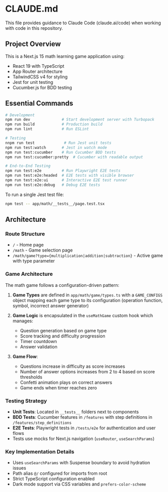 # CLAUDE.md

This file provides guidance to Claude Code (claude.ai/code) when working with code in this repository.

## Project Overview

This is a Next.js 15 math learning game application using:
- React 19 with TypeScript
- App Router architecture
- TailwindCSS v4 for styling
- Jest for unit testing
- Cucumber.js for BDD testing

## Essential Commands

```bash
# Development
npm run dev              # Start development server with Turbopack
npm run build            # Production build
npm run lint             # Run ESLint

# Testing
nnpm run test             # Run Jest unit tests
npm run test:watch       # Jest in watch mode
npm run test:cucumber    # Run Cucumber BDD tests
npm run test:cucumber:pretty  # Cucumber with readable output

# End-to-End Testing
npm run test:e2e         # Run Playwright E2E tests
npm run test:e2e:headed  # E2E tests with visible browser
npm run test:e2e:ui      # Interactive E2E test runner
npm run test:e2e:debug   # Debug E2E tests
```

To run a single Jest test file:
```bash
npm test -- app/math/__tests__/page.test.tsx
```

## Architecture

### Route Structure
- `/` - Home page
- `/math` - Game selection page  
- `/math/game?type={multiplication|addition|subtraction}` - Active game with type parameter

### Game Architecture
The math game follows a configuration-driven pattern:

1. **Game Types** are defined in `app/math/game/types.ts` with a `GAME_CONFIGS` object mapping each game type to its configuration (operation function, symbol, incorrect answer generator)

2. **Game Logic** is encapsulated in the `useMathGame` custom hook which manages:
   - Question generation based on game type
   - Score tracking and difficulty progression
   - Timer countdown
   - Answer validation

3. **Game Flow**:
   - Questions increase in difficulty as score increases
   - Number of answer options increases from 2 to 4 based on score thresholds
   - Confetti animation plays on correct answers
   - Game ends when timer reaches zero

### Testing Strategy
- **Unit Tests**: Located in `__tests__` folders next to components
- **BDD Tests**: Cucumber features in `/features` with step definitions in `/features/step_definitions`
- **E2E Tests**: Playwright tests in `/tests/e2e` for authentication and user flows
- Tests use mocks for Next.js navigation (`useRouter`, `useSearchParams`)

### Key Implementation Details
- Uses `useSearchParams` with Suspense boundary to avoid hydration issues
- Path alias `@/` configured for imports from root
- Strict TypeScript configuration enabled
- Dark mode support via CSS variables and `prefers-color-scheme`